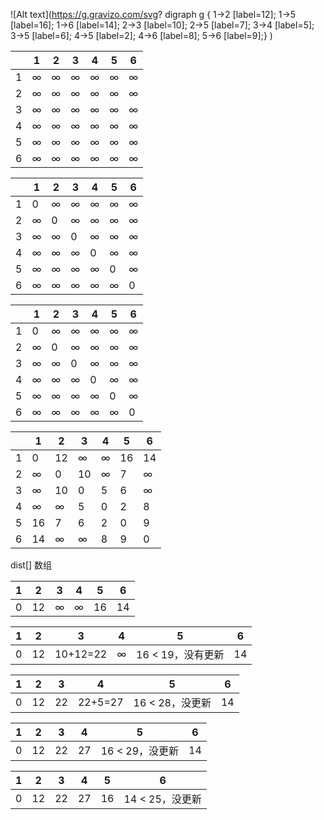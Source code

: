 ![Alt text](https://g.gravizo.com/svg?  digraph g {
1->2 [label=12];
1->5 [label=16];
1->6 [label=14];
2->3 [label=10];
2->5 [label=7];
3->4 [label=5];
3->5 [label=6];
4->5 [label=2];
4->6 [label=8];
5->6 [label=9];} )

|      | 1       | 2       | 3       | 4       | 5       | 6       |
| ---- | ------- | ------- | ------- | ------- | ------- | ------- |
| 1    | &infin; | &infin; | &infin; | &infin; | &infin; | &infin; |
| 2    | &infin; | &infin; | &infin; | &infin; | &infin; | &infin; |
| 3    | &infin; | &infin; | &infin; | &infin; | &infin; | &infin; |
| 4    | &infin; | &infin; | &infin; | &infin; | &infin; | &infin; |
| 5    | &infin; | &infin; | &infin; | &infin; | &infin; | &infin; |
| 6    | &infin; | &infin; | &infin; | &infin; | &infin; | &infin; |

|      | 1       | 2       | 3       | 4       | 5       | 6       |
| ---- | ------- | ------- | ------- | ------- | ------- | ------- |
| 1    | 0 | &infin; | &infin; | &infin; | &infin; | &infin; |
| 2    | &infin; | 0 | &infin; | &infin; | &infin; | &infin; |
| 3    | &infin; | &infin; | 0 | &infin; | &infin; | &infin; |
| 4    | &infin; | &infin; | &infin; | 0 | &infin; | &infin; |
| 5    | &infin; | &infin; | &infin; | &infin; | 0 | &infin; |
| 6    | &infin; | &infin; | &infin; | &infin; | &infin; | 0 |

|      | 1       | 2       | 3       | 4       | 5       | 6       |
| ---- | ------- | ------- | ------- | ------- | ------- | ------- |
| 1    | 0 | &infin; | &infin; | &infin; | &infin; | &infin; |
| 2    | &infin; | 0 | &infin; | &infin; | &infin; | &infin; |
| 3    | &infin; | &infin; | 0 | &infin; | &infin; | &infin; |
| 4    | &infin; | &infin; | &infin; | 0 | &infin; | &infin; |
| 5    | &infin; | &infin; | &infin; | &infin; | 0 | &infin; |
| 6    | &infin; | &infin; | &infin; | &infin; | &infin; | 0 |

|      | 1       | 2       | 3       | 4       | 5    | 6       |
| ---- | ------- | ------- | ------- | ------- | ---- | ------- |
| 1    | 0       | 12      | &infin; | &infin; | 16   | 14      |
| 2    | &infin; | 0       | 10      | &infin; | 7    | &infin; |
| 3    | &infin; | 10      | 0       | 5       | 6    | &infin; |
| 4    | &infin; | &infin; | 5       | 0       | 2    | 8       |
| 5    | 16      | 7       | 6       | 2       | 0    | 9       |
| 6    | 14      | &infin; | &infin; | 8       | 9    | 0       |



dist[] 数组

| 1    | 2    | 3       | 4       | 5    | 6    |
| ---- | ---- | ------- | ------- | ---- | ---- |
| 0    | 12   | &infin; | &infin; | 16   | 14   |

| 1    | 2    | 3        | 4       | 5                 | 6    |
| ---- | ---- | -------- | ------- | ----------------- | ---- |
| 0    | 12   | 10+12=22 | &infin; | 16 < 19，没有更新 | 14   |

| 1    | 2    | 3    | 4       | 5               | 6    |
| ---- | ---- | ---- | ------- | --------------- | ---- |
| 0    | 12   | 22   | 22+5=27 | 16 < 28，没更新 | 14   |

| 1    | 2    | 3    | 4    | 5               | 6    |
| ---- | ---- | ---- | ---- | --------------- | ---- |
| 0    | 12   | 22   | 27   | 16 < 29，没更新 | 14   |

| 1    | 2    | 3    | 4    | 5    | 6               |
| ---- | ---- | ---- | ---- | ---- | --------------- |
| 0    | 12   | 22   | 27   | 16   | 14 < 25，没更新 |